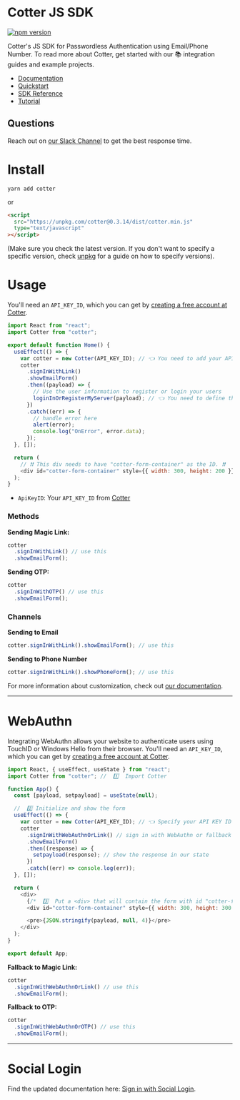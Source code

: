 # Cotter JS SDK
[![npm version](https://badge.fury.io/js/cotter.svg)](https://badge.fury.io/js/cotter)

Cotter's JS SDK for Passwordless Authentication using Email/Phone Number. To read more about Cotter, get started with our 📚 integration guides and example projects.

- [Documentation](https://docs.cotter.app)
- [Quickstart](https://docs.cotter.app/quickstart-guides/web-quickstart-with-js-sdk)
- [SDK Reference](https://docs.cotter.app/sdk-reference/web/web-sdk-verify-email-phone)
- [Tutorial](https://blog.cotter.app/passwordless-login-with-email-and-json-web-token-jwt-authentication-with-nextjs/)

## Questions
Reach out on [our Slack Channel](https://join.slack.com/t/askcotter/shared_invite/zt-dxzf311g-5Mp3~odZNB2DwYaxIJ1dJA) to get the best response time.

# Install

```shell
yarn add cotter
```

or

```html
<script
  src="https://unpkg.com/cotter@0.3.14/dist/cotter.min.js"
  type="text/javascript"
></script>
```

(Make sure you check the latest version. If you don't want to specify a specific version, check [unpkg](https://unpkg.com/) for a guide on how to specify versions).

# Usage

You'll need an `API_KEY_ID`, which you can get by [creating a free account at Cotter](https://dev.cotter.app).

```javascript
import React from "react";
import Cotter from "cotter";

export default function Home() {
  useEffect(() => {
    var cotter = new Cotter(API_KEY_ID); // 👈 You need to add your API KEY ID
    cotter
      .signInWithLink()
      .showEmailForm()
      .then((payload) => {
        // Use the user information to register or login your users
        loginInOrRegisterMyServer(payload); // 👈 You need to define this function
      })
      .catch((err) => {
        // handle error here
        alert(error);
        console.log("OnError", error.data);
      });
  }, []);

  return (
    // ❗❗ This div needs to have "cotter-form-container" as the ID. ❗❗
    <div id="cotter-form-container" style={{ width: 300, height: 200 }}></div>
  );
}
```

- `ApiKeyID`: Your `API_KEY_ID` from [Cotter](https://www.cotter.app)

### Methods

**Sending Magic Link:**

```javascript
cotter
  .signInWithLink() // use this
  .showEmailForm();
```

**Sending OTP:**

```javascript
cotter
  .signInWithOTP() // use this
  .showEmailForm();
```

### Channels

**Sending to Email**

```javascript
cotter.signInWithLink().showEmailForm(); // use this
```

**Sending to Phone Number**

```javascript
cotter.signInWithLink().showPhoneForm(); // use this
```

For more information about customization, check out [our documentation](https://docs.cotter.app/sdk-reference/web/web-sdk-verify-email-phone).

---

# WebAuthn

Integrating WebAuthn allows your website to authenticate users using TouchID or Windows Hello from their browser.
You'll need an `API_KEY_ID`, which you can get by [creating a free account at Cotter](https://dev.cotter.app).

```javascript
import React, { useEffect, useState } from "react";
import Cotter from "cotter"; //  1️⃣  Import Cotter

function App() {
  const [payload, setpayload] = useState(null);

  //  2️⃣ Initialize and show the form
  useEffect(() => {
    var cotter = new Cotter(API_KEY_ID); // 👈 Specify your API KEY ID here
    cotter
      .signInWithWebAuthnOrLink() // sign in with WebAuthn or fallback to MagicLink
      .showEmailForm()
      .then((response) => {
        setpayload(response); // show the response in our state
      })
      .catch((err) => console.log(err));
  }, []);

  return (
    <div>
      {/*  3️⃣  Put a <div> that will contain the form with id "cotter-form-container" */}
      <div id="cotter-form-container" style={{ width: 300, height: 300 }} />

      <pre>{JSON.stringify(payload, null, 4)}</pre>
    </div>
  );
}

export default App;
```

**Fallback to Magic Link:**

```javascript
cotter
  .signInWithWebAuthnOrLink() // use this
  .showEmailForm();
```

**Fallback to OTP:**

```javascript
cotter
  .signInWithWebAuthnOrOTP() // use this
  .showEmailForm();
```

---

# Social Login

Find the updated documentation here: [Sign in with Social Login](https://docs.cotter.app/sdk-reference/web/sign-in-with-social-login-provider).
